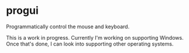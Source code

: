 # progui
Programmatically control the mouse and keyboard.

This is a work in progress.  Currently I'm working on supporting Windows.
Once that's done, I can look into supporting other operating systems.
